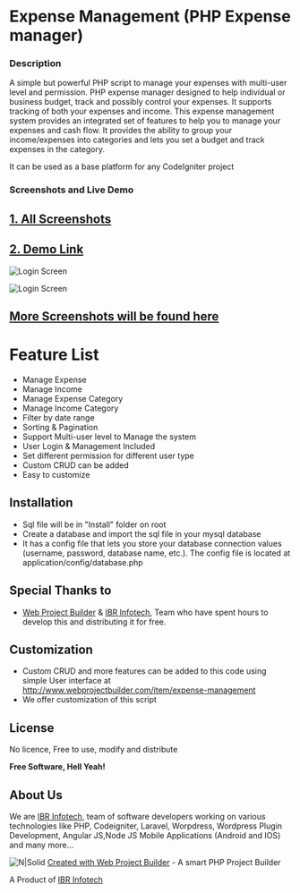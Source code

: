# Expense Management (PHP Expense manager)

### Description

A simple but powerful PHP script to manage your expenses with multi-user level and permission. PHP expense manager designed to help individual or business budget, track and possibly control your expenses. It supports tracking of both your expenses and income. This expense management system provides an integrated set of features to help you to manage your expenses and cash flow. It provides the ability to group your income/expenses into categories and lets you set a budget and track expenses in the category.

It can be used as a base platform for any CodeIgniter project

### Screenshots and Live Demo
## [1. All Screenshots](http://www.webprojectbuilder.com/item/expense-management)

## [2. Demo Link](http://www.webprojectbuilder.com/item/expense-management/live-demo/1)


![Login Screen](http://www.webprojectbuilder.com/assets/home_images/expense-management-screenshots/2-expense-management-list-expense.png)

![Login Screen](http://www.webprojectbuilder.com/assets/home_images/expense-management-screenshots/7-expense-management-expense-category-list.png)


## [More Screenshots will be found here](http://www.webprojectbuilder.com/item/expense-management)


# Feature List
- Manage Expense
- Manage Income
- Manage Expense Category
- Manage Income Category
- Filter by date range
- Sorting & Pagination
- Support Multi-user level to Manage the system
- User Login & Management Included
- Set different permission for different user type
- Custom CRUD can be added
- Easy to customize

Installation
----
- Sql file will be in "Install" folder on root
- Create a database and import the sql file in your mysql database
- It has a config file that lets you store your database connection values (username, password, database name, etc.). The config file is located at application/config/database.php



Special Thanks to
---
- [Web Project Builder](http://www.webprojectbuilder.com/) &  [IBR Infotech](http://www.ibrinfotech.com), Team who have spent hours to develop this and distributing it for free. 


Customization
---
- Custom CRUD and more features can be added to this code using simple User interface at http://www.webprojectbuilder.com/item/expense-management
- We offer customization of this script

License
----
No licence, Free to use, modify and distribute


**Free Software, Hell Yeah!**

About Us
---
We are [IBR Infotech,](http://www.ibrinfotech.com) team of software developers working on various technologies like PHP, Codeigniter, Laravel, Worpdress, Wordpress Plugin Development, Angular JS,Node JS Mobile Applications (Android and IOS) and many more...

![N|Solid](http://www.webprojectbuilder.com/assets/home_images/icon.png) [Created with Web Project Builder](http://www.webprojectbuilder.com/) - A smart PHP Project Builder

A Product of [IBR Infotech](http://www.ibrinfotech.com)
